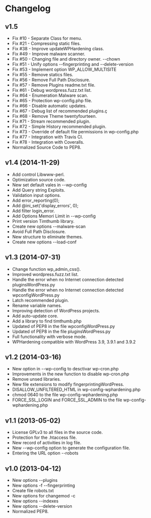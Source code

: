 Changelog
=========

v1.5
----

- Fix #10 - Separate Class for menu.
- Fix #21 - Compressing static files.
- Fix #38 - Improve updateWPHardening class.
- Fix #49 - Improve malware scanner.
- Fix #50 - Changing file and directory owner. --chown
- Fix #51 - Unify options --fingerprinting and --delete-version
- Fix #53 - Implement option WP_ALLOW_MULTISITE
- Fix #55 - Remove statics files.
- Fix #56 - Remove Full Path Disclosure.
- Fix #57 - Remove Plugins readme.txt file.
- Fix #61 - Debug wordpress.fuzz.txt list.
- Fix #64 - Enumeration Malware scan.
- Fix #65 - Protection wp-config.php file.
- Fix #66 - Disable automatic updates.
- Fix #67 - Debug list of recommended plugins.ç
- Fix #68 - Remove Theme twentyfourteen.
- Fix #71 - Stream recommended plugin.
- Fix #72 - Simple History recommended plugin.
- Fix #73 - Override of default file permissions in wp-config.php
- Fix #77 - Integration with Travis CI.
- Fix #78 - Integration with Coveralls.
- Normalized Source Code to PEP8.


v1.4 (2014-11-29)
-----------------

- Add control Libwww-perl.
- Optimization source code.
- New set default vales in --wp-config
- Add Query string Exploits.
- Validation input options.
- Add error_reporting(0);
- Add @ini_set('display_errors', 0);
- Add filter login_error.
- Add Options Memori Limit in --wp-config
- Print version Timthumb library.
- Create new options --malware-scan
- Avoid Full Path Disclosure.
- New structure to eliminate themes.
- Create new options --load-conf


v1.3 (2014-07-31)
-----------------

- Change function wp_admin_css().
- Improved wordpress.fuzz.txt list.
- Handle the error when no Internet connection detected pluginsWordPress.py
- Handle the error when no Internet connection detected wpconfigWordPress.py
- Latch recommended plugin.
- Rename variable names.
- Improving detection of WordPress projects.
- Add auto-update core.
- Add a library to find timthumb.php
- Updated of PEP8 in the file wpconfigWordPress.py
- Updated of PEP8 in the file pluginsWordPress.py
- Full functionality with verbose mode.
- WPHardening compatible with WordPress 3.9, 3.9.1 and 3.9.2


v1.2 (2014-03-16)
-----------------

- New option in --wp-config to desctivar wp-cron.php
- Improvements in the new function to disable wp-cron.php
- Remove unsed libraries.
- New file extensions to modify fingerprintingWordPress.
- DISALLOW_UNFILTERED_HTML in wp-config-wphardening.php
- chmod 0640 to the file wp-config-wphardening.php
- FORCE_SSL_LOGIN and FORCE_SSL_ADMIN to the file wp-config-wphardening.php


v1.1 (2013-05-02)
-----------------

- License GPLv3 to all files in the source code.
- Protection for the .htaccess file.
- New record of activities in log file.
- New --wp-config option to generate the configuration file.
- Entering the URL option --robots


v1.0 (2013-04-12)
------------------

- New options --plugins
- New options -f --fingerprinting
- Create file robots.txt
- New options for changemod -c
- New options --indexes
- New options --delete-version
- Normalized PEP8.
